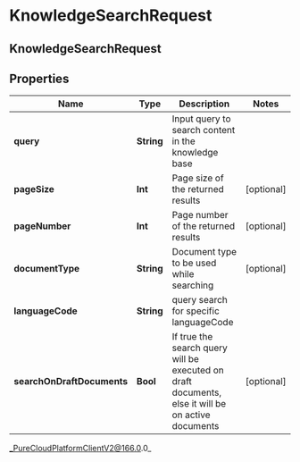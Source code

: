 # KnowledgeSearchRequest

## KnowledgeSearchRequest

## Properties

|Name | Type | Description | Notes|
|------------ | ------------- | ------------- | -------------|
| **query** | **String** | Input query to search content in the knowledge base | |
| **pageSize** | **Int** | Page size of the returned results | [optional] |
| **pageNumber** | **Int** | Page number of the returned results | [optional] |
| **documentType** | **String** | Document type to be used while searching | [optional] |
| **languageCode** | **String** | query search for specific languageCode | |
| **searchOnDraftDocuments** | **Bool** | If true the search query will be executed on draft documents, else it will be on active documents | [optional] |



_PureCloudPlatformClientV2@166.0.0_
